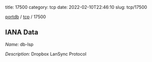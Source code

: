 title: 17500
category: tcp
date: 2022-02-10T22:46:10
slug: tcp/17500

[portdb](/) / [tcp](/category/tcp.html) / 17500


## IANA Data

_Name:_ db-lsp

_Description:_ Dropbox LanSync Protocol

